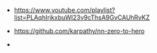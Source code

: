 - https://www.youtube.com/playlist?list=PLAqhIrjkxbuWI23v9cThsA9GvCAUhRvKZ

- https://github.com/karpathy/nn-zero-to-hero

-
